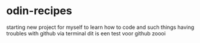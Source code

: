 # odin-recipes
starting new project for myself to learn how to code and such things having troubles with github via terminal
dit is een test voor github zoooi
